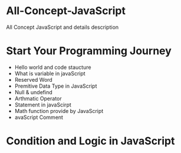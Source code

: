 # All-Concept-JavaScript

All Concept JavaScript and details description

# Start Your Programming Journey

- Hello world and code staucture
- What is variable in javaScript
- Reserved Word
- Premitive Data Type in JavaScript
- Null & undefind
- Arthmatic Operator
- Statement in javaScirpt
- Math function provide by JavaScript
- avaScript Comment

# Condition and Logic in JavaScript
